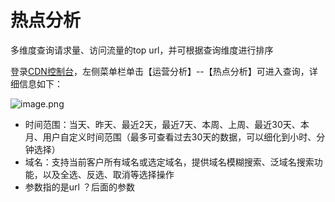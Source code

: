 # 热点分析

多维度查询请求量、访问流量的top url，并可根据查询维度进行排序

登录[CDN控制台](https://cdn-console.jdcloud.com/analysis)，左侧菜单栏单击【运营分析】--【热点分析】可进入查询，详细信息如下：

![image.png](https://img1.jcloudcs.com/cms/8074f3d5-1baa-4356-8011-4cb8308ad64820180119144059.png)

-  时间范围：当天、昨天、最近2天，最近7天、本周、上周、最近30天、本月、用户自定义时间范围（最多可查看过去30天的数据，可以细化到小时、分钟选择）
-  域名：支持当前客户所有域名或选定域名，提供域名模糊搜索、泛域名搜索功能，以及全选、反选、取消等选择操作
- 参数指的是url ？后面的参数
